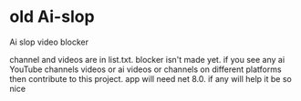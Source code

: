 # old Ai-slop
Ai slop video blocker

channel and videos are in list.txt.
blocker isn't made yet. if you see any ai YouTube channels videos or ai videos or channels on different platforms then contribute to this project.
app will need net 8.0. if any will help it be so nice
